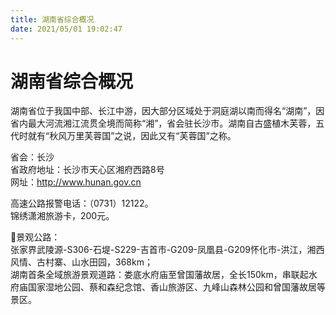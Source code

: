 ```yaml
---
title: 湖南省综合概况  
date: 2021/05/01 19:02:47  
---
```

  
# 湖南省综合概况  
湖南省位于我国中部、长江中游，因大部分区域处于洞庭湖以南而得名“湖南”，因省内最大河流湘江流贯全境而简称“湘”，省会驻长沙市。湖南自古盛植木芙蓉，五代时就有“秋风万里芙蓉国”之说，因此又有“芙蓉国”之称。   

省会：长沙  
省政府地址：长沙市天心区湘府西路8号  
网址：http://www.hunan.gov.cn  
  
高速公路报警电话：（0731）12122。   
锦绣潇湘旅游卡，200元。   

🎢景观公路：  
张家界武陵源-S306-石堤-S229-吉首市-G209-凤凰县-G209怀化市-洪江，湘西风情、古村寨、山水田园，368km；  
湖南首条全域旅游景观道路：娄底水府庙至曾国藩故居，全长150km，串联起水府庙国家湿地公园、蔡和森纪念馆、香山旅游区、九峰山森林公园和曾国藩故居等景区。   